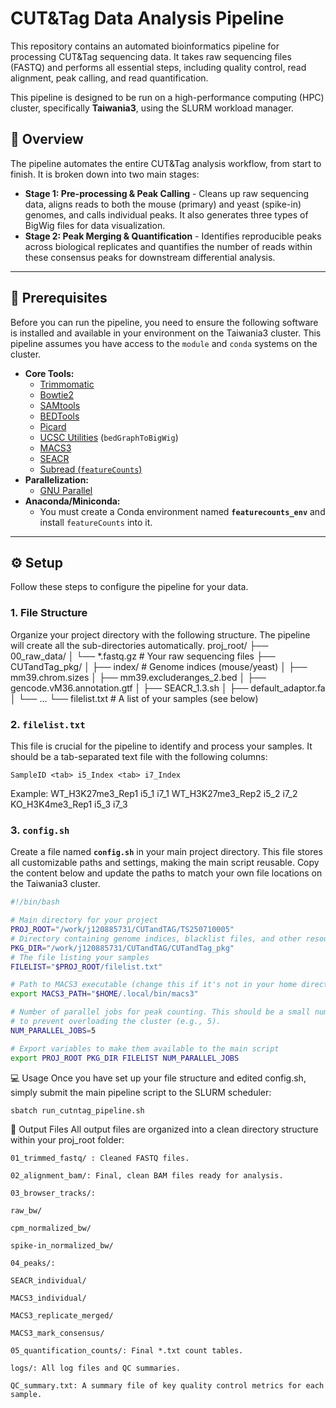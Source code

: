 # CUT&Tag Data Analysis Pipeline

This repository contains an automated bioinformatics pipeline for processing CUT&Tag sequencing data. It takes raw sequencing files (FASTQ) and performs all essential steps, including quality control, read alignment, peak calling, and read quantification.

This pipeline is designed to be run on a high-performance computing (HPC) cluster, specifically **Taiwania3**, using the SLURM workload manager.

## 🚀 Overview

The pipeline automates the entire CUT&Tag analysis workflow, from start to finish. It is broken down into two main stages:

* **Stage 1: Pre-processing & Peak Calling** - Cleans up raw sequencing data, aligns reads to both the mouse (primary) and yeast (spike-in) genomes, and calls individual peaks. It also generates three types of BigWig files for data visualization.
* **Stage 2: Peak Merging & Quantification** - Identifies reproducible peaks across biological replicates and quantifies the number of reads within these consensus peaks for downstream differential analysis.

---

## 🔧 Prerequisites

Before you can run the pipeline, you need to ensure the following software is installed and available in your environment on the Taiwania3 cluster. This pipeline assumes you have access to the `module` and `conda` systems on the cluster.

* **Core Tools:**
    * [Trimmomatic](https://www.usadellab.org/cms/?page=trimmomatic)
    * [Bowtie2](https://bowtie-bio.sourceforge.net/bowtie2/index.shtml)
    * [SAMtools](http://www.htslib.org/)
    * [BEDTools](https://bedtools.readthedocs.io/en/latest/)
    * [Picard](https://broadinstitute.github.io/picard/)
    * [UCSC Utilities](https://genome.ucsc.edu/utilities.html) (`bedGraphToBigWig`)
    * [MACS3](https://github.com/macs3-project/MACS)
    * [SEACR](https://seacr.readthedocs.io/en/stable/)
    * [Subread (`featureCounts`)](http://subread.sourceforge.net/)
* **Parallelization:**
    * [GNU Parallel](https://www.gnu.org/software/parallel/)
* **Anaconda/Miniconda:**
    * You must create a Conda environment named **`featurecounts_env`** and install `featureCounts` into it.

---

## ⚙️ Setup

Follow these steps to configure the pipeline for your data.

### 1. File Structure

Organize your project directory with the following structure. The pipeline will create all the sub-directories automatically.
proj_root/
├── 00_raw_data/
│   └── *.fastq.gz   # Your raw sequencing files
├── CUTandTag_pkg/
│   ├── index/       # Genome indices (mouse/yeast)
│   ├── mm39.chrom.sizes
│   ├── mm39.excluderanges_2.bed
│   ├── gencode.vM36.annotation.gtf
│   ├── SEACR_1.3.sh
│   ├── default_adaptor.fa
│   └── ...
└── filelist.txt     # A list of your samples (see below)

### 2. `filelist.txt`

This file is crucial for the pipeline to identify and process your samples. It should be a tab-separated text file with the following columns:

`SampleID <tab> i5_Index <tab> i7_Index`

Example:
WT_H3K27me3_Rep1    i5_1    i7_1
WT_H3K27me3_Rep2    i5_2    i7_2
KO_H3K4me3_Rep1     i5_3    i7_3

### 3. `config.sh`

Create a file named **`config.sh`** in your main project directory. This file stores all customizable paths and settings, making the main script reusable. Copy the content below and update the paths to match your own file locations on the Taiwania3 cluster.

```bash
#!/bin/bash

# Main directory for your project
PROJ_ROOT="/work/j120885731/CUTandTAG/TS250710005"
# Directory containing genome indices, blacklist files, and other resources
PKG_DIR="/work/j120885731/CUTandTAG/CUTandTag_pkg"
# The file listing your samples
FILELIST="$PROJ_ROOT/filelist.txt"

# Path to MACS3 executable (change this if it's not in your home directory)
export MACS3_PATH="$HOME/.local/bin/macs3"

# Number of parallel jobs for peak counting. This should be a small number
# to prevent overloading the cluster (e.g., 5).
NUM_PARALLEL_JOBS=5

# Export variables to make them available to the main script
export PROJ_ROOT PKG_DIR FILELIST NUM_PARALLEL_JOBS
```

💻 Usage
Once you have set up your file structure and edited config.sh, simply submit the main pipeline script to the SLURM scheduler:
```bash
sbatch run_cutntag_pipeline.sh
```

📁 Output Files
All output files are organized into a clean directory structure within your proj_root folder:
```
01_trimmed_fastq/ : Cleaned FASTQ files.

02_alignment_bam/: Final, clean BAM files ready for analysis.

03_browser_tracks/:

raw_bw/

cpm_normalized_bw/

spike-in_normalized_bw/

04_peaks/:

SEACR_individual/

MACS3_individual/

MACS3_replicate_merged/

MACS3_mark_consensus/

05_quantification_counts/: Final *.txt count tables.

logs/: All log files and QC summaries.

QC_summary.txt: A summary file of key quality control metrics for each sample.
```

